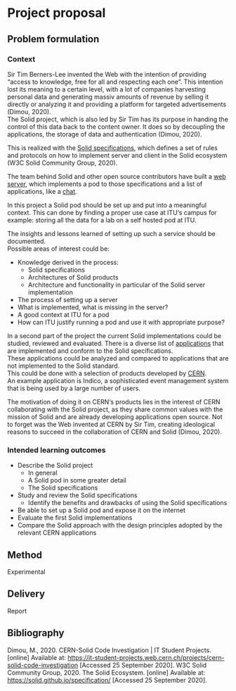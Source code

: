 # Project proposal

## Problem formulation

### Context

Sir Tim Berners-Lee invented the Web with the intention of providing “access to knowledge, free for all and respecting each one”. This intention lost its meaning to a certain level, with a lot of companies harvesting personal data and generating massiv amounts of revenue by selling it directly or analyzing it and providing a platform for targeted advertisements (Dimou, 2020).\
The Solid project, which is also led by Sir Tim has its purpose in handing the control of this data back to the content owner. It does so by decoupling the applications, the storage of data and authentication (Dimou, 2020).

This is realized with the [Solid specifications](https://solid.github.io/specification/), which defines a set of rules and protocols on how to implement server and client in the Solid ecosystem (W3C Solid Community Group, 2020).

The team behind Solid and other open source contributors have built a [web server](https://github.com/solid/node-solid-server), which implements a pod to those specifications and a list of applications, like a [chat](https://solid-chat.5apps.com/).

In this project a Solid pod should be set up and put into a meaningful context. This can done by finding a proper use case at ITU‘s campus for example: storing all the data for a lab on a self hosted pod at ITU.

The insights and lessons learned of setting up such a service should be documented.\
Possible areas of interest could be:
- Knowledge derived in the process:
  - Solid specifications
  - Architectures of Solid products
  - Architecture and functionality in particular of the Solid server implementation
- The process of setting up a server
- What is implemented, what is missing in the server?
- A good context at ITU for a pod
- How can ITU justify running a pod and use it with appropriate purpose?

In a second part of the project the current Solid implementations could be studied, reviewed and evaluated. There is a diverse list of [applications](https://solidproject.org/use-solid/apps) that are implemented and conform to the Solid specifications.\
These applications could be analyzed and compared to applications that are not implemented to the Solid standard.\
This could be done with a selection of products developed by [CERN](https://home.cern/).\
An example application is Indico, a sophisticated event management system that is being used by a large number of users.

The motivation of doing it on CERN‘s products lies in the interest of CERN collaborating with the Solid project, as they share common values with the mission of Solid and are already developing applications open source. Not to forget was the Web invented at CERN by Sir Tim, creating ideological reasons to succeed in the collaboration of CERN and Solid (Dimou, 2020).

### Intended learning outcomes

- Describe the Solid project
  - In general
  - A Solid pod in some greater detail
  - The Solid specifications
- Study and review the Solid specifications
  - Identify the benefits and drawbacks of using the Solid specifications
- Be able to set up a Solid pod and expose it on the internet
- Evaluate the first Solid implementations
- Compare the Solid approach with the design principles adopted by the relevant CERN applications

## Method

Experimental

## Delivery

Report

## Bibliography

Dimou, M., 2020. CERN-Solid Code Investigation | IT Student Projects. [online] Available at: <https://it-student-projects.web.cern.ch/projects/cern-solid-code-investigation> [Accessed 25 September 2020].
W3C Solid Community Group, 2020. The Solid Ecosystem. [online] Available at: <https://solid.github.io/specification/> [Accessed 25 September 2020].

